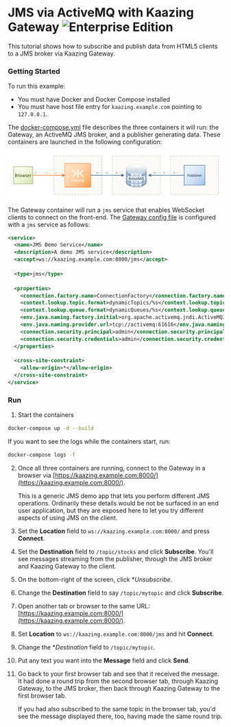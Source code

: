 # JMS via ActiveMQ with Kaazing Gateway  ![Enterprise Edition](../../enterprise-feature.png)

This tutorial shows how to subscribe and publish data from HTML5 clients to a JMS broker via Kaazing Gateway.

### Getting Started

To run this example:

- You must have Docker and Docker Compose installed
- You must have host file entry for `kaazing.example.com` pointing to `127.0.0.1`.

The [docker-compose.yml](docker-compose.yml) file describes the three containers it will run: the Gateway, an ActiveMQ JMS broker, and a publisher generating data.  These containers are launched in the following configuration:

![JMS architecture](architecture.png)

The Gateway container will run a `jms` service that enables WebSocket clients to connect on the front-end.  The [Gateway config file](gateway/conf/gateway-config.xml) is configured with a `jms` service as follows:

```xml
<service>
  <name>JMS Demo Service</name>
  <description>A demo JMS service</description>
  <accept>ws://kaazing.example.com:8000/jms</accept>

  <type>jms</type>

  <properties>
    <connection.factory.name>ConnectionFactory</connection.factory.name>
    <context.lookup.topic.format>dynamicTopics/%s</context.lookup.topic.format>
    <context.lookup.queue.format>dynamicQueues/%s</context.lookup.queue.format>
    <env.java.naming.factory.initial>org.apache.activemq.jndi.ActiveMQInitialContextFactory</env.java.naming.factory.initial>
    <env.java.naming.provider.url>tcp://activemq:61616</env.java.naming.provider.url>
    <connection.security.principal>admin</connection.security.principal>
    <connection.security.credentials>admin</connection.security.credentials>
  </properties>

  <cross-site-constraint>
    <allow-origin>*</allow-origin>
  </cross-site-constraint>
</service>
```

### Run

1. Start the containers
  ```bash
  docker-compose up -d --build
  ```

  If you want to see the logs while the containers start, run:

  ```bash
  docker-compose logs -f
  ```

2. Once all three containers are running, connect to the Gateway in a browser via [https://kaazing.example.com:8000/](https://kaazing.example.com:8000/).

    This is a generic JMS demo app that lets you perform different JMS operations. Ordinarily these details would be not be surfaced in an end user application, but they are exposed here to let you try different aspects of using JMS on the client.

3. Set the **Location** field to `ws://kaazing.example.com:8000/` and press **Connect**.

4. Set the **Destination** field to `/topic/stocks` and click **Subscribe**. You'll see messages streaming from the publisher, through the JMS broker and Kaazing Gateway to the client.

5. On the bottom-right of the screen, click **Unsubscribe*.

6. Change the **Destination** field to say `/topic/mytopic` and click **Subscribe**.

7. Open another tab or browser to the same URL: [https://kaazing.example.com:8000/](https://kaazing.example.com:8000/).

8. Set **Location** to `ws://kaazing.example.com:8000/jms` and hit **Connect**.

9. Change the **Destination* field to `/topic/mytopic`.

10. Put any text you want into the **Message** field and click **Send**.

11. Go back to your first browser tab and see that it received the message. It had done a round trip from the second browser tab, through Kaazing Gateway, to the JMS broker, then back through Kaazing Gateway to the first browser tab.

    If you had also subscribed to the same topic in the browser tab, you'd see the message displayed there, too, having made the same round trip.
